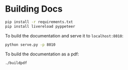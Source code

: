 # Building Docs

```sh
pip install -r requirements.txt
pip install livereload pyppeteer
```

To build the documentation and serve it to `localhost:8010`:

```sh
python serve.py -p 8010
```

To build the documentation as a pdf:

```sh
./buildpdf
```